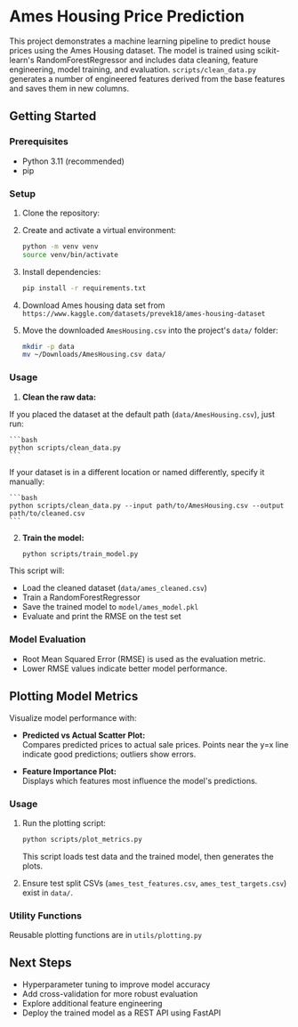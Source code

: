 # Ames Housing Price Prediction

This project demonstrates a machine learning pipeline to predict house prices using the Ames Housing dataset. The model is trained using scikit-learn's RandomForestRegressor and includes data cleaning, feature engineering, model training, and evaluation. `scripts/clean_data.py` generates a number of engineered features derived from the base features and saves them in new columns.

## Getting Started

### Prerequisites

- Python 3.11 (recommended)
- pip

### Setup


1. Clone the repository:

2. Create and activate a virtual environment:

    ```bash
    python -m venv venv
    source venv/bin/activate
    ```

3. Install dependencies:

    ```bash
    pip install -r requirements.txt
    ```

4. Download Ames housing data set from `https://www.kaggle.com/datasets/prevek18/ames-housing-dataset`

5. Move the downloaded `AmesHousing.csv` into the project's `data/` folder:
   ```bash
   mkdir -p data
   mv ~/Downloads/AmesHousing.csv data/
    ```

### Usage

1. **Clean the raw data:**

 If you placed the dataset at the default path (`data/AmesHousing.csv`), just run:

    ```bash
    python scripts/clean_data.py
    ```

If your dataset is in a different location or named differently, specify it manually:

    ```bash
    python scripts/clean_data.py --input path/to/AmesHousing.csv --output path/to/cleaned.csv
    ```

2. **Train the model:**

    ```bash
    python scripts/train_model.py
    ```

This script will:
- Load the cleaned dataset (`data/ames_cleaned.csv`)
- Train a RandomForestRegressor
- Save the trained model to `model/ames_model.pkl`
- Evaluate and print the RMSE on the test set

### Model Evaluation

- Root Mean Squared Error (RMSE) is used as the evaluation metric.
- Lower RMSE values indicate better model performance.

## Plotting Model Metrics

Visualize model performance with:

- **Predicted vs Actual Scatter Plot:**  
  Compares predicted prices to actual sale prices. Points near the y=x line indicate good predictions; outliers show errors.

- **Feature Importance Plot:**  
  Displays which features most influence the model's predictions.

### Usage

1. Run the plotting script:

    ```bash
    python scripts/plot_metrics.py
    ```

   This script loads test data and the trained model, then generates the plots.

2. Ensure test split CSVs (`ames_test_features.csv`, `ames_test_targets.csv`) exist in `data/`.

### Utility Functions

Reusable plotting functions are in `utils/plotting.py`


## Next Steps

- Hyperparameter tuning to improve model accuracy
- Add cross-validation for more robust evaluation
- Explore additional feature engineering
- Deploy the trained model as a REST API using FastAPI

